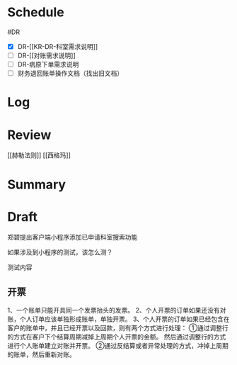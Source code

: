 # Schedule
#DR
- [x] DR-[[KR-DR-科室需求说明]]
- [ ] DR-[[对账需求说明]]
- [ ] DR-病原下单需求说明
- [ ] 财务退回账单操作文档（找出旧文档）
# Log

# Review
[[赫勒法则]]
[[西格玛]]

# Summary

# Draft
郑碧提出客户端小程序添加已申请科室搜索功能

如果涉及到小程序的测试，该怎么测？

测试内容

## 开票
1、一个账单只能开具同一个发票抬头的发票。
2、个人开票的订单如果还没有对账，个人订单应该单独形成账单，单独开票。
3、个人开票的订单如果已经包含在客户的账单中，并且已经开票以及回款，则有两个方式进行处理：
	①通过调整行的方式在客户下个结算周期减掉上周期个人开票的金额。
	然后通过调整行的方式进行个人账单建立对账并开票。
	②通过反结算或者异常处理的方式，冲掉上周期的账单，然后重新对账。
